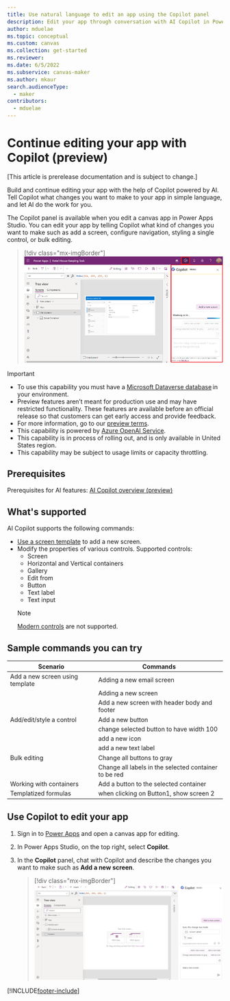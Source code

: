 ```yaml
---
title: Use natural language to edit an app using the Copilot panel
description: Edit your app through conversation with AI Copilot in Power Apps Studio.
author: mduelae
ms.topic: conceptual
ms.custom: canvas
ms.collection: get-started
ms.reviewer: 
ms.date: 6/5/2022
ms.subservice: canvas-maker
ms.author: mkaur
search.audienceType: 
  - maker
contributors:
  - mduelae
---
```


# Continue editing your app with Copilot (preview)

[This article is prerelease documentation and is subject to change.]

Build and continue editing your app with the help of Copilot powered by AI. Tell Copilot what changes you want to make to your app in simple language, and let AI do the work for you.

The Copilot panel is available when you edit a canvas app in Power Apps Studio. You can edit your app by telling Copilot what kind of changes you want to make such as add a screen, configure navigation, styling a single control, or bulk editing.

> [!div class="mx-imgBorder"]
> ![Copilot panel.](media/artificial-intelligence/copilot-pane.png)

> [!IMPORTANT]
> - To use this capability you must have a [Microsoft Dataverse database](/power-platform/admin/create-database) in your environment.
> - Preview features aren’t meant for production use and may have restricted functionality. These features are available before an official release so that customers can get early access and provide feedback.
> - For more information, go to our [preview terms](https://go.microsoft.com/fwlink/?linkid=2189520).
> - This capability is powered by [ Azure OpenAI Service](/azure/cognitive-services/openai/overview).
> - This capability is in process of rolling out, and is only available in United States region.
> - This capability may be subject to usage limits or capacity throttling.


## Prerequisites

Prerequisites for AI features: [AI Copilot overview (preview)](ai-overview.md)

## What's supported

AI Copilot supports the following commands:

- [Use a screen template](add-screen-context-variables.md) to add a new screen.
- Modify the properties of various controls. Supported controls: 
    - Screen
    - Horizontal and Vertical containers
    - Gallery
    - Edit from
    - Button
    - Text label
    - Text input
    > [!NOTE]
    > [Modern controls](controls/modern-controls/overview-modern-controls.md) are not supported.

## Sample commands you can try
| Scenario      | Commands |
| ----------- | ----------- |
|Add a new screen using template	      |Adding a new email screen|
|             |Adding a new screen|
|             |Add a new screen with header body and footer|
|Add/edit/style a control	|Add a new button|
|             |change selected button to have width 100|
|             |add a new icon|
|             |add a new text label|
|Bulk editing	|Change all buttons to gray|
|             |Change all labels in the selected container to be red|
|Working with containers	|Add a button to the selected container|
|Templatized formulas|	when clicking on Button1, show screen 2|

## Use Copilot to edit your app

1. Sign in to [Power Apps](https://make.powerapps.com) and open a canvas app for editing.
1. In Power Apps Studio, on the top right, select **Copilot**.
1. In the **Copilot** panel, chat with Copilot and describe the changes you want to make such as  **Add a  new screen**.

   > [!div class="mx-imgBorder"]
   > ![Add a screen.](media/artificial-intelligence/copilot-pane-add-screen.png)


[!INCLUDE[footer-include](../../includes/footer-banner.md)]
